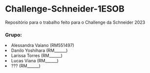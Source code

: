# Challenge-Schneider-1ESOB

Repositório para o trabalho feito para o Challenge da Schneider 2023

### Grupo:
<li>Alessandra Vaiano (RM551497)</li>  
<li>Danilo Yoshihara (RM______)</li>  
<li>Larissa Torres (RM______)</li>
<li>Lucas Viana (RM______)</li>
<li>??? (RM______)</li>
